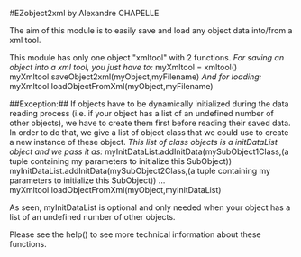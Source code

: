 #EZobject2xml
by Alexandre CHAPELLE

The aim of this module is to easily save and load any object data into/from a xml tool.

This module has only one object "xmltool" with 2 functions.
_For saving an object into a xml tool, you just have to:_
myXmltool = xmltool()
myXmltool.saveObject2xml(myObject,myFilename)
_And for loading:_
myXmltool.loadObjectFromXml(myObject,myFilename)

##Exception:##
If objects have to be dynamically initialized during the data reading process
(i.e. if your object has a list of an undefined number of other objects), 
we have to create them first before reading their saved data.
In order to do that, we give a list of object class that we could use to create a new instance of these object.
_This list of class objects is a initDataList object and we pass it as:_
myInitDataList.addInitData(mySubObject1Class,(a tuple containing my parameters to initialize this SubObject))
myInitDataList.addInitData(mySubObject2Class,(a tuple containing my parameters to initialize this SubObject))
...
myXmltool.loadObjectFromXml(myObject,myInitDataList)

As seen, myInitDataList is optional and only needed when your object has a list of an undefined number of other objects.

Please see the help() to see more technical information about these functions.
